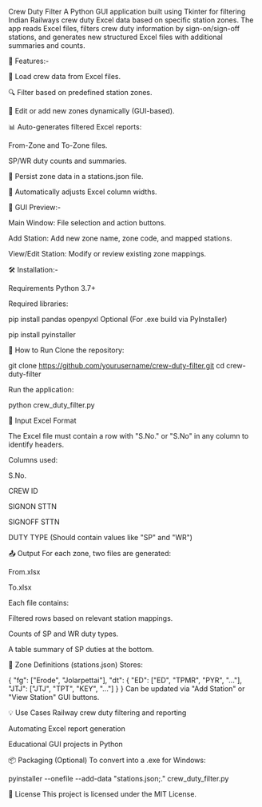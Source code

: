 Crew Duty Filter
A Python GUI application built using Tkinter for filtering Indian Railways crew duty Excel data based on specific station zones. The app reads Excel files, filters crew duty information by sign-on/sign-off stations, and generates new structured Excel files with additional summaries and counts.

🧩 Features:-


  📁 Load crew data from Excel files.

  🔍 Filter based on predefined station zones.

  📝 Edit or add new zones dynamically (GUI-based).

  📊 Auto-generates filtered Excel reports:

  From-Zone and To-Zone files.

  SP/WR duty counts and summaries.

  💾 Persist zone data in a stations.json file.

  📐 Automatically adjusts Excel column widths.

📸 GUI Preview:-

  Main Window: File selection and action buttons.

  Add Station: Add new zone name, zone code, and mapped stations.

  View/Edit Station: Modify or review existing zone mappings.

🛠️ Installation:-


Requirements
Python 3.7+

Required libraries:

pip install pandas openpyxl
Optional (For .exe build via PyInstaller)

pip install pyinstaller


🚀 How to Run
Clone the repository:

git clone https://github.com/yourusername/crew-duty-filter.git
cd crew-duty-filter


Run the application:


python crew_duty_filter.py

📂 Input Excel Format


The Excel file must contain a row with "S.No." or "S.No" in any column to identify headers.

Columns used:

S.No.

CREW ID

SIGNON STTN

SIGNOFF STTN

DUTY TYPE (Should contain values like "SP" and "WR")

📤 Output
For each zone, two files are generated:

From<ZoneName>.xlsx

To<ZoneName>.xlsx

Each file contains:

Filtered rows based on relevant station mappings.

Counts of SP and WR duty types.

A table summary of SP duties at the bottom.

📘 Zone Definitions (stations.json)
Stores:

{
  "fg": ["Erode", "Jolarpettai"],
  "dt": {
    "ED": ["ED", "TPMR", "PYR", "..."],
    "JTJ": ["JTJ", "TPT", "KEY", "..."]
  }
}
Can be updated via "Add Station" or "View Station" GUI buttons.

💡 Use Cases
Railway crew duty filtering and reporting

Automating Excel report generation

Educational GUI projects in Python

📦 Packaging (Optional)
To convert into a .exe for Windows:


pyinstaller --onefile --add-data "stations.json;." crew_duty_filter.py


📄 License
This project is licensed under the MIT License.
